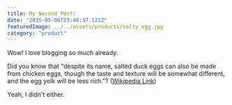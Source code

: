 ```yaml
---
title: My Second Post!
date: "2015-05-06T23:46:37.121Z"
featuredImage: ../../assets/products/salty_egg.jpg
category: "product"
---
```


Wow! I love blogging so much already.

Did you know that "despite its name, salted duck eggs can also be made from
chicken eggs, though the taste and texture will be somewhat different, and the
egg yolk will be less rich."?
([Wikipedia Link](https://en.wikipedia.org/wiki/Salted_duck_egg))

Yeah, I didn't either.
